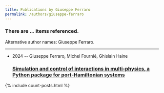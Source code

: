 ```yaml
---
title: Publications by Giuseppe Ferraro
permalink: /authors/giuseppe-ferraro
---
```


<h3 id="number-posts">There are ... items referenced.</h3>
<p id='info-authors'>Alternative author names: Giuseppe Ferraro.</p>
<hr />
<ul class="post-list">
<li><span class='post-meta'>2024 -- Giuseppe Ferraro, Michel Fournié, Ghislain Haine</span><h3><a class='post-link' href="{{ site.baseurl }}/simulation-and-control-of-interactions-in-multi-physics-a-python-package-for-port-hamiltonian-systems">Simulation and control of interactions in multi-physics, a Python package for port-Hamiltonian systems</a></h3></li>

</ul>
{% include count-posts.html %}
